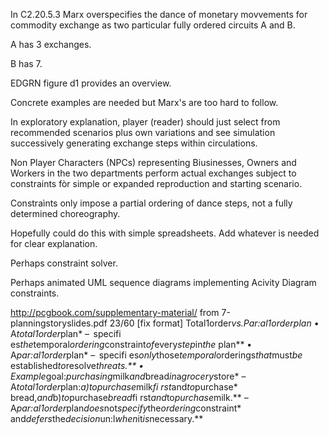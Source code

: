 
In C2.20.5.3 Marx overspecifies the dance of monetary movvements for commodity exchange as two particular fully ordered circuits A and B.

A has 3 exchanges.

B has 7.

EDGRN figure d1 provides an overview.

Concrete examples are needed but Marx's are too hard to follow.

In exploratory explanation, player (reader) should just select from recommended scenarios plus own variations and see simulation successively generating exchange steps within circulations.

Non Player Characters (NPCs) representing Biusinesses, Owners and Workers in the two departments perform actual exchanges subject to constraints fòr simple or expanded reproduction and starting scenario.

Constraìnts only impose a partial ordering of dance steps, not a fully determined choreography.

Hopefully could do this with simple spreadsheets. Add whatever is needed for clear explanation.

Perhaps constraint solver.

Perhaps animated UML sequence diagrams implementing Acivity Diagram constraints.

http://pcgbook.com/supplementary-material/
from 7-planningstoryslides.pdf 23/60
[fix format]
Total1order*vs.*Par:al1order*plan*
•  A*total1order*plan*
–  specifi
es*the*temporal*ordering*constraint*of*every*step*in*the*
plan**
•  A*par:al1order*plan*
–  specifi
es*only*those*temporal*orderings*that*must*be*
established*to*resolve*threats.**
•  Example*goal:*purchasing*milk*and*bread*in*a*grocery*store*
–  A*total1order*plan:*a)*to*purchase*milk*fi
rst*and*to*purchase*
bread,*and*b)*to*purchase*bread*fi
rst*and*to*purchase*milk.**
–  A*par:al1order*plan*does*not*specify*the*ordering*constraint*
and*defers*the*decision*un:l*when*it*is*necessary.**
